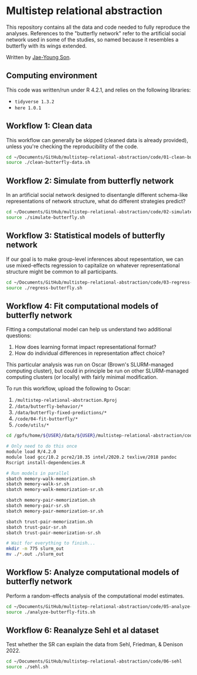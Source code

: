 # Multistep relational abstraction

This repository contains all the data and code needed to fully reproduce the analyses. References to the "butterfly network" refer to the artificial social network used in some of the studies, so named because it resembles a butterfly with its wings extended.

Written by [Jae-Young Son](https://jaeyoungson.com/).


## Computing environment

This code was written/run under R 4.2.1, and relies on the following libraries:
- `tidyverse 1.3.2`
- `here 1.0.1`


## Workflow 1: Clean data

This workflow can generally be skipped (cleaned data is already provided), unless you're checking the reproducibility of the code.

```bash
cd ~/Documents/GitHub/multistep-relational-abstraction/code/01-clean-butterfly-data
source ./clean-butterfly-data.sh
```


## Workflow 2: Simulate from butterfly network

In an artificial social network designed to disentangle different schema-like representations of network structure, what do different strategies predict?

```bash
cd ~/Documents/GitHub/multistep-relational-abstraction/code/02-simulate-butterfly
source ./simulate-butterfly.sh
```


## Workflow 3: Statistical models of butterfly network

If our goal is to make group-level inferences about repesentation, we can use mixed-effects regression to capitalize on whatever representational structure might be common to all participants.

```bash
cd ~/Documents/GitHub/multistep-relational-abstraction/code/03-regress-butterfly
source ./regress-butterfly.sh
```


## Workflow 4: Fit computational models of butterfly network

Fitting a computational model can help us understand two additional questions:
1. How does learning format impact representational format?
2. How do individual differences in representation affect choice?

This particular analysis was run on Oscar (Brown's SLURM-managed computing cluster), but could in principle be run on other SLURM-managed computing clusters (or locally) with fairly minimal modification.

To run this workflow, upload the following to Oscar:
1. `/multistep-relational-abstraction.Rproj`
2. `/data/butterfly-behavior/*`
3. `/data/butterfly-fixed-predictions/*`
4. `/code/04-fit-butterfly/*`
5. `/code/utils/*`

```bash
cd /gpfs/home/${USER}/data/${USER}/multistep-relational-abstraction/code/04-fit-butterfly/

# Only need to do this once
module load R/4.2.0
module load gcc/10.2 pcre2/10.35 intel/2020.2 texlive/2018 pandoc
Rscript install-dependencies.R

# Run models in parallel
sbatch memory-walk-memorization.sh
sbatch memory-walk-sr.sh
sbatch memory-walk-memorization-sr.sh

sbatch memory-pair-memorization.sh
sbatch memory-pair-sr.sh
sbatch memory-pair-memorization-sr.sh

sbatch trust-pair-memorization.sh
sbatch trust-pair-sr.sh
sbatch trust-pair-memorization-sr.sh

# Wait for everything to finish...
mkdir -m 775 slurm_out
mv ./*.out ./slurm_out
```


## Workflow 5: Analyze computational models of butterfly network

Perform a random-effects analysis of the computational model estimates.

```bash
cd ~/Documents/GitHub/multistep-relational-abstraction/code/05-analyze-butterfly-fits
source ./analyze-butterfly-fits.sh
```


## Workflow 6: Reanalyze Sehl et al dataset

Test whether the SR can explain the data from Sehl, Friedman, & Denison 2022.

```bash
cd ~/Documents/GitHub/multistep-relational-abstraction/code/06-sehl
source ./sehl.sh
```


